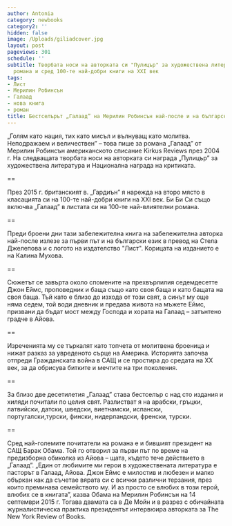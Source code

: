 ```yaml
---
author: Antonia
category: newbooks
category2: ''
hidden: false
image: /Uploads/giliadcover.jpg
layout: post
pageviews: 301
schedule: ''
subtitle: Творбата носи на авторката си "Пулицър" за художествена литература. Нареждат
  романа и сред 100-те най-добри книги на XXI век
tags:
- Лист
- Мерилин Робинсън
- Галаад
- нова книга
- роман
title: Бестселърът „Галаад” на Мерилин Робинсън най-после и на българския
---
```


„Голям като нация, тих като мисъл и вълнуващ като молитва. Неподражаем и величествен” – това пише за романа „Галаад” от Мерилин Робинсън американското списание Kirkus Reviews през 2004 г. На следващата творбата носи на авторката си награда „Пулицър” за художествена литература и Национална награда на критиката. 

\==

През 2015 г. британският в. „Гардиън” я нарежда на второ място в класацията си на 100-те най-добри книги на XXI век. Би Би Си също включва „Галаад” в листата си на 100-те най-влиятелни романа.

\==

Преди броени дни тази забележителна книга на забележителна авторка най-после излезе за първи път и на български език в превод на Стела Джелепова и с логото на издателство "Лист". Корицата на изданието е на Калина Мухова.

\==

Сюжетът се завърта около спомените на прехвърлилия седемдесетте Джон Еймс, проповедник и баща също като своя баща и като бащата на своя баща. Тъй като е близо до изхода от този свят, а синът му още няма седем, той води дневник и предава живота на мъжете Еймс, призвани да бъдат мост между Господа и хората на Галаад – затънтено градче в Айова.

\==

Изреченията му се търкалят като топчета от молитвена броеница и нижат разказ за увреденото сърце на Америка. Историята започва отпреди Гражданската война в САЩ и се простира до средата на ХХ век, за да обрисува битките и мечтите на три поколения.

\==

За близо две десетилетия „Галаад” става бестселър с над сто издания и хиляди почитали по целия свят. Разлистват я на арабски, гръцки, латвийски, датски, шведски, виетнамски, испански, португалски,турски, фински, нидерландски, френски, турски.

\==

Сред най-големите почитатели на романа е и бившият президент на САЩ Барак Обама. Той го отворил за първи път по време на предизборна обиколка из Айова – щата, където тече действието в „Галаад”. „Един от любимите ми герои в художествената литература е пасторът в Галаад, Айова. Джон Еймс е милостив и любезен и малко объркан как да съчетае вярата си с всички различни терзания, през които преминава семейството му. И аз просто се влюбих в този герой, влюбих се в книгата”, казва Обама на Мерилин Робинсън на 14 септември 2015 г. Тогава двамата са в Де Мойн и в разрез с обичайната журналистическа практика президентът интервюира авторката за The New York Review of Books.
